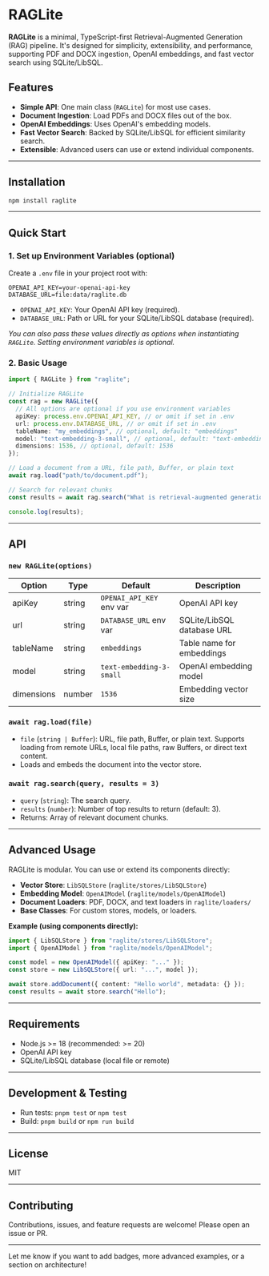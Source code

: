 # RAGLite

**RAGLite** is a minimal, TypeScript-first Retrieval-Augmented Generation (RAG) pipeline. It's designed for simplicity, extensibility, and performance, supporting PDF and DOCX ingestion, OpenAI embeddings, and fast vector search using SQLite/LibSQL.

## Features

- **Simple API**: One main class (`RAGLite`) for most use cases.
- **Document Ingestion**: Load PDFs and DOCX files out of the box.
- **OpenAI Embeddings**: Uses OpenAI's embedding models.
- **Fast Vector Search**: Backed by SQLite/LibSQL for efficient similarity search.
- **Extensible**: Advanced users can use or extend individual components.

---

## Installation

```bash
npm install raglite
```

---

## Quick Start

### 1. Set up Environment Variables (optional)

Create a `.env` file in your project root with:

```env
OPENAI_API_KEY=your-openai-api-key
DATABASE_URL=file:data/raglite.db
```

- `OPENAI_API_KEY`: Your OpenAI API key (required).
- `DATABASE_URL`: Path or URL for your SQLite/LibSQL database (required).

_You can also pass these values directly as options when instantiating `RAGLite`. Setting environment variables is optional._

### 2. Basic Usage

```ts
import { RAGLite } from "raglite";

// Initialize RAGLite
const rag = new RAGLite({
  // All options are optional if you use environment variables
  apiKey: process.env.OPENAI_API_KEY, // or omit if set in .env
  url: process.env.DATABASE_URL, // or omit if set in .env
  tableName: "my_embeddings", // optional, default: "embeddings"
  model: "text-embedding-3-small", // optional, default: "text-embedding-3-small"
  dimensions: 1536, // optional, default: 1536
});

// Load a document from a URL, file path, Buffer, or plain text
await rag.load("path/to/document.pdf");

// Search for relevant chunks
const results = await rag.search("What is retrieval-augmented generation?", 5);

console.log(results);
```

---

## API

### `new RAGLite(options)`

| Option     | Type   | Default                  | Description                |
| ---------- | ------ | ------------------------ | -------------------------- |
| apiKey     | string | `OPENAI_API_KEY` env var | OpenAI API key             |
| url        | string | `DATABASE_URL` env var   | SQLite/LibSQL database URL |
| tableName  | string | `embeddings`             | Table name for embeddings  |
| model      | string | `text-embedding-3-small` | OpenAI embedding model     |
| dimensions | number | `1536`                   | Embedding vector size      |

### `await rag.load(file)`

- `file` (`string | Buffer`): URL, file path, Buffer, or plain text. Supports loading from remote URLs, local file paths, raw Buffers, or direct text content.
- Loads and embeds the document into the vector store.

### `await rag.search(query, results = 3)`

- `query` (`string`): The search query.
- `results` (`number`): Number of top results to return (default: 3).
- Returns: Array of relevant document chunks.

---

## Advanced Usage

RAGLite is modular. You can use or extend its components directly:

- **Vector Store**: `LibSQLStore` (`raglite/stores/LibSQLStore`)
- **Embedding Model**: `OpenAIModel` (`raglite/models/OpenAIModel`)
- **Document Loaders**: PDF, DOCX, and text loaders in `raglite/loaders/`
- **Base Classes**: For custom stores, models, or loaders.

**Example (using components directly):**

```ts
import { LibSQLStore } from "raglite/stores/LibSQLStore";
import { OpenAIModel } from "raglite/models/OpenAIModel";

const model = new OpenAIModel({ apiKey: "..." });
const store = new LibSQLStore({ url: "...", model });

await store.addDocument({ content: "Hello world", metadata: {} });
const results = await store.search("Hello");
```

---

## Requirements

- Node.js >= 18 (recommended: >= 20)
- OpenAI API key
- SQLite/LibSQL database (local file or remote)

---

## Development & Testing

- Run tests: `pnpm test` or `npm test`
- Build: `pnpm build` or `npm run build`

---

## License

MIT

---

## Contributing

Contributions, issues, and feature requests are welcome! Please open an issue or PR.

---

Let me know if you want to add badges, more advanced examples, or a section on architecture!
